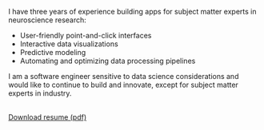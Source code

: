 I have three years of experience building apps for subject matter experts in neuroscience research:
  - User-friendly point-and-click interfaces
  - Interactive data visualizations
  - Predictive modeling
  - Automating and optimizing data processing pipelines

I am a software engineer sensitive to data science considerations and would like to continue to build and innovate, except for subject matter experts in industry.

<br />  
<a href="https://drive.google.com/open?id=0B3eRv-4znU32ZGJZNFRwbWNBTmM" target="_blank">Download resume (pdf)</a>



